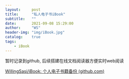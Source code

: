 ```yaml
---
layout:     post
title:      "私人电子书iBook"
subtitle:   ""
date:       2021-09-08 15:29:00
author:     "WS"
header-img: "img/iBook.jpg"
catalog:    true
tags:
    - iBook
---
```


暂时记录到github, 后续搭建在线文档阅读器方便实时web阅读

[WillingSasi/iBook: 个人电子书籍备份 (github.com)](https://github.com/WillingSasi/iBook)

